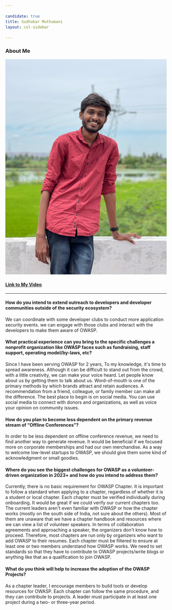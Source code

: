 ```yaml
---

candidate: true
title: Sudhakar Muthumani
layout: col-sidebar

---
```


### About Me
![Sudhakar Muthumani](/assets/images/sudhakar_muthumani_photo.png)



#### <a href="https://youtu.be/hWavlAbdFbw">Link to My Video</a>


--- 

#### How do you intend to extend outreach to developers and developer communities outside of the security ecosystem?

We can coordinate with some developer clubs to conduct more application security events. we can engage with those clubs and interact with the developers to make them aware of OWASP.


#### What practical experience can you bring to the specific challenges a nonprofit organization like OWASP faces such as fundraising, staff support, operating model/by-laws, etc?

Since I have been serving OWASP for 2 years, To my knowledge, it's time to spread awareness. Although it can be difficult to stand out from the crowd, with a little creativity, we can make your voice heard. Let people know about us by getting them to talk about us. Word-of-mouth is one of the primary methods by which brands attract and retain audiences. A recommendation from a friend, colleague, or family member can make all the difference. The best place to begin is on social media. You can use social media to connect with donors and organizations, as well as voice your opinion on community issues.


#### How do you plan to become less dependent on the primary revenue stream of “Offline Conferences”?

In order to be less dependent on offline conference revenue, we need to find another way to generate revenue. It would be beneficial if we focused more on corporate memberships and had our own merchandise. As a way to welcome low-level startups to OWASP, we should give them some kind of acknowledgment or small goodies.


#### Where do you see the biggest challenges for OWASP as a volunteer-driven organization in 2023+ and how do you intend to address them?

Currently, there is no basic requirement for OWASP Chapter. It is important to follow a standard when applying to a chapter, regardless of whether it is a student or local chapter. Each chapter must be verified individually during onboarding.  It would be great if we could verify our current chapters too. The current leaders aren't even familiar with OWASP or how the chapter works (mostly on the south side of India, not sure about the others). Most of them are unaware that we have a chapter handbook and resources where we can view a list of volunteer speakers. In terms of collaboration agreements and approaching a speaker, the organizers don't know how to proceed. Therefore, most chapters are run only by organizers who want to add OWASP to their resumes. Each chapter must be filtered to ensure at least one or two members understand how OWASP works. We need to set standards so that they have to contribute to OWASP projects/write blogs or anything like that as a qualification to join OWASP. 


#### What do you think will help to increase the adoption of the OWASP Projects?

 As a chapter leader, I encourage members to build tools or develop resources for OWASP. Each chapter can follow the same procedure, and they can contribute to projects. A leader must participate in at least one project during a two- or three-year period.

